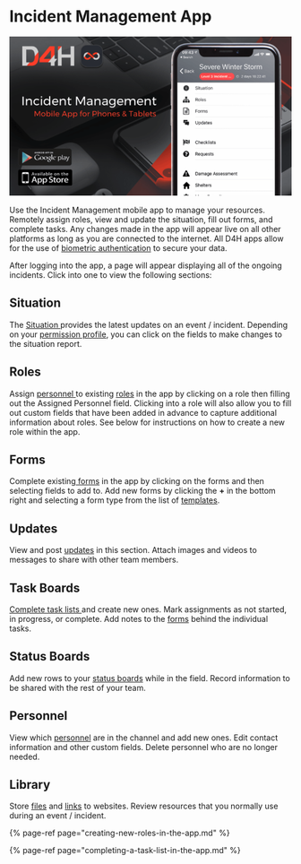 # Incident Management App

![](../../.gitbook/assets/incident-management-mobile-app.png)

Use the Incident Management mobile app to manage your resources.  Remotely assign roles, view and update the situation, fill out forms, and complete tasks. Any changes made in the app will appear live on all other platforms as long as you are connected to the internet. All D4H apps allow for the use of [biometric authentication](../../shared-services/biometric-authentication.md) to secure your data.

After logging into the app, a page will appear displaying all of the ongoing incidents. Click into one to view the following sections:

## Situation

The [Situation ](../situation/)provides the latest updates on an event / incident. Depending on your [permission profile](../../user-access/permissions.md), you can click on the fields to make changes to the situation report. 

## Roles

Assign [personnel ](../personnel/)to existing [roles](../roles/) in the app by clicking on a role then filling out the Assigned Personnel field. Clicking into a role will also allow you to fill out custom fields that have been added in advance to capture additional information about roles. See below for instructions on how to create a new role within the app. 

## Forms

Complete existing[ forms](../forms/) in the app by clicking on the forms and then selecting fields to add to. Add new forms by clicking the **+** in the bottom right and selecting a form type from the list of [templates](../admin-area/templates/).

## Updates

View and post [updates](../updates/) in this section. Attach images and videos to messages to share with other team members. 

## Task Boards

[Complete task lists ](completing-a-task-list-in-the-app.md)and create new ones. Mark assignments as not started, in progress, or complete. Add notes to the [forms](../forms/) behind the individual tasks. 

## Status Boards

Add new rows to your [status boards](../status-boards/) while in the field. Record information to be shared with the rest of your team. 

## Personnel

View which [personnel](../personnel/) are in the channel and add new ones. Edit contact information and other custom fields. Delete personnel who are no longer needed. 

## **Library**

Store [files](../library/adding-a-new-file.md) and [links](../library/adding-a-new-link.md) to websites. Review resources that you normally use during an event / incident.



{% page-ref page="creating-new-roles-in-the-app.md" %}

{% page-ref page="completing-a-task-list-in-the-app.md" %}







  


